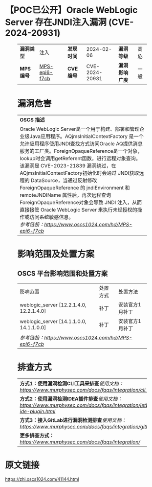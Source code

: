 # 【POC已公开】Oracle WebLogic Server 存在JNDI注入漏洞 (CVE-2024-20931)
<figure class="wp-block-table">
    <table>
        <tbody>
        <tr>
            <td><strong>漏洞类型</strong></td>
            <td>注入</td>
            <td><strong>发现时间</strong></td>
            <td>2024-02-06</td>
            <td><strong>漏洞等级</strong></td>
            <td>高危</td>
        </tr>
        <tr>
            <td><strong>MPS编号</strong></td>
            <td><a href="https://www.oscs1024.com/hd/MPS-epi6-f7cb">MPS-epi6-f7cb</a></td>
            <td><strong>CVE编号</strong></td>
            <td>CVE-2024-20931</td>
            <td><strong>漏洞影响广度</strong></td>
            <td>一般</td>
        </tr>
        </tbody>
    </table>
</figure>


<figure class="wp-block-table">
    <h1 class="wp-block-heading">漏洞危害</h1>
    <table>
        <tbody>
        <tr>
            <td><strong>OSCS 描述</strong></td>
        </tr>
        <tr>
            <td>Oracle WebLogic Server是一个用于构建、部署和管理企业级Java应用程序。AQjmsInitialContextFactory 是一个允许应用程序使用JNDI查找方式访问Oracle AQ提供消息服务的工厂类。ForeignOpaqueReference是一个对象，lookup时会调用getReferent函数，进行远程对象查询。
该漏洞是 CVE-2023-21839 漏洞绕过，在AQjmsInitialContextFactory初始化时会通过 JNDI获取远程的 DataSource，当通过反射修改 ForeignOpaqueReference 的 jndiEnvironment 和 remoteJNDIName 属性后，再次远程查询ForeignOpaqueReference对象会导致 JNDI 注入，从而直接接管 Oracle WebLogic Server 来执行未经授权的操作或访问系统敏感信息。<br><em>参考链接：<a
                    href="https://www.oscs1024.com/hd/MPS-epi6-f7cb">https://www.oscs1024.com/hd/MPS-epi6-f7cb</a></em>
            </td>
        </tr>
        </tbody>
    </table>
</figure>


<figure class="wp-block-table alignleft">
    <h1 class="wp-block-heading">影响范围及处置方案</h1>
    <h2 class="wp-block-heading"><strong>OSCS</strong> <strong>平台影响范围和处置方案</strong></h2>
    <table>
        <tbody>
        <tr>
            <td>影响范围</td>
            <td>处置方式</td>
            <td>处置方法</td>
        </tr>
        <tr><td rowspan="1">weblogic_server [12.2.1.4.0, 12.2.1.4.0]</td><td>补丁</td><td>安装官方1月补丁</td></tr><tr><td rowspan="1">weblogic_server [14.1.1.0.0, 14.1.1.0.0]</td><td>补丁</td><td>安装官方1月补丁</td></tr>
        <tr>
            <td colspan="3"><em>参考链接：</em><em><a
                    href="https://www.oscs1024.com/hd/MPS-epi6-f7cb">https://www.oscs1024.com/hd/MPS-epi6-f7cb</a></em></td>
        </tr>
        </tbody>
    </table>
</figure>


<figure class="wp-block-table">
    <h1 class="wp-block-heading">排查方式</h1>
    <table>
        <tbody>
        <tr>
            <td><strong>方式1：使用漏洞检测CLI工具来排查</strong><em>使用文档：<a
                    href="https://www.murphysec.com/docs/faqs/integration/cli.html">https://www.murphysec.com/docs/faqs/integration/cli.html</a></em>
            </td>
        </tr>
        <tr>
            <td><strong>方式2：使用漏洞检测IDEA插件排查</strong><em>使用文档：<a
                    href="https://www.murphysec.com/docs/faqs/integration/jetbrains-ide-plugin.html">https://www.murphysec.com/docs/faqs/integration/jetbrains-ide-plugin.html</a></em>
            </td>
        </tr>
        <tr>
            <td><strong>方式3：接入GitLab进行漏洞检测排查</strong><em>使用文档：<a
                    href="https://www.murphysec.com/docs/faqs/integration/gitlab.html">https://www.murphysec.com/docs/faqs/integration/gitlab.html</a></em>
            </td>
        </tr>
        <tr>
            <td><strong>更多排查方式：</strong><em><a
                    href="https://www.murphysec.com/docs/faqs/integration/">https://www.murphysec.com/docs/faqs/integration/</a></em>
            </td>
        </tr>
        </tbody>
    </table>
</figure>
<h1>原文链接</h1>
<p><a href="https://zhi.oscs1024.com/41144.html">https://zhi.oscs1024.com/41144.html</a></p>